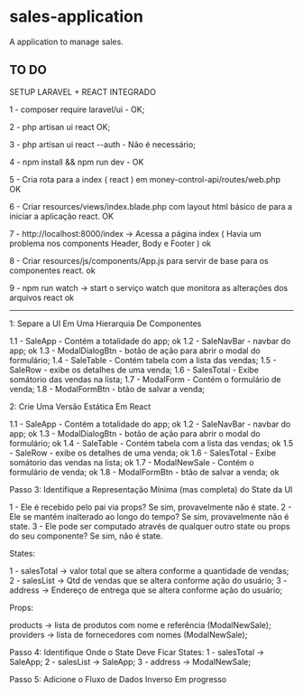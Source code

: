 # sales-application
A application to manage sales.

TO DO
--------------------------------------------------------------------------------
SETUP LARAVEL + REACT INTEGRADO

1 - composer require laravel/ui - OK;

2 - php artisan ui react  OK;

3 - php artisan ui react --auth - Não é necessário;

4 - npm install && npm run dev -  OK

5 - Cria rota para a index ( react ) em money-control-api/routes/web.php OK

6 - Criar resources/views/index.blade.php com layout html básico de para a iniciar a aplicação react. OK

7 - http://localhost:8000/index -> Acessa a página index ( Havia um problema nos components Header, Body e Footer ) ok

8 - Criar resources/js/components/App.js para servir de base para os componentes react. ok

9 - npm run watch -> start o serviço watch que monitora as alterações dos arquivos react ok

--------------------------------------------------------------------------------

1: Separe a UI Em Uma Hierarquia De Componentes

 1.1 - SaleApp - Contém a totalidade do app; ok
 1.2 - SaleNavBar - navbar do app; ok
 1.3 - ModalDialogBtn - botão de ação para abrir o modal do formulário;
 1.4 - SaleTable - Contém tabela com a lista das vendas;
 1.5 - SaleRow - exibe os detalhes de uma venda;
 1.6 - SalesTotal - Exibe somátorio das vendas na lista;
 1.7 - ModalForm - Contém o formulário de venda;
 1.8 - ModalFormBtn - btão de salvar a venda;

 2: Crie Uma Versão Estática Em React

 1.1 - SaleApp - Contém a totalidade do app; ok
 1.2 - SaleNavBar - navbar do app; ok
 1.3 - ModalDialogBtn - botão de ação para abrir o modal do formulário; ok
 1.4 - SaleTable - Contém tabela com a lista das vendas; ok
 1.5 - SaleRow - exibe os detalhes de uma venda; ok
 1.6 - SalesTotal - Exibe somátorio das vendas na lista; ok
 1.7 - ModalNewSale - Contém o formulário de venda; ok
 1.8 - ModalFormBtn - btão de salvar a venda; ok

Passo 3: Identifique a Representação Mínima (mas completa) do State da UI

1 - Ele é recebido pelo pai via props? Se sim, provavelmente não é state.
2 - Ele se mantém inalterado ao longo do tempo? Se sim, provavelmente não é state.
3 - Ele pode ser computado através de qualquer outro state ou props do seu componente? Se sim, não é state.

States:

1 - salesTotal -> valor total que se altera conforme a quantidade de vendas;
2 - salesList -> Qtd de vendas que se altera conforme ação do usuário;
3 - address -> Endereço de entrega que se altera conforme ação do usuário;

Props:

products -> lista de produtos com nome e referência (ModalNewSale);
providers -> lista de fornecedores com nomes (ModalNewSale);

Passo 4: Identifique Onde o State Deve Ficar
States:
1 - salesTotal -> SaleApp;
2 - salesList -> SaleApp;
3 - address -> ModalNewSale;

Passo 5: Adicione o Fluxo de Dados Inverso  Em progresso
